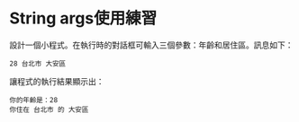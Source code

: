 # String args使用練習

設計一個小程式。在執行時的對話框可輸入三個參數：年齡和居住區。訊息如下：

```
28 台北市 大安區
```

讓程式的執行結果顯示出：

```
你的年齡是：28
你住在 台北市 的 大安區
```
